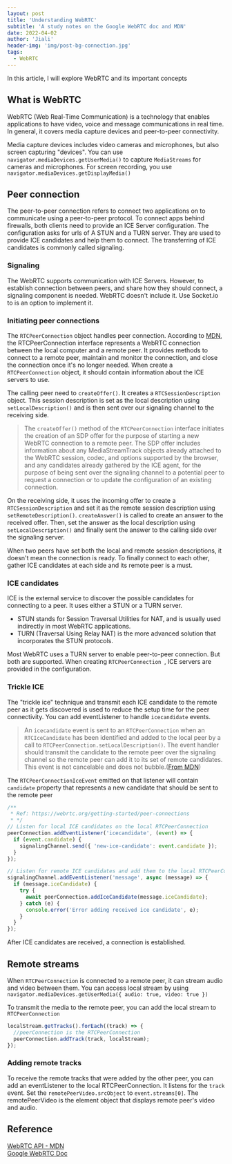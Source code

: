 ```yaml
---
layout: post
title: 'Understanding WebRTC'
subtitle: 'A study notes on the Google WebRTC doc and MDN'
date: 2022-04-02
author: 'Jiali'
header-img: 'img/post-bg-connection.jpg'
tags:
  - WebRTC
---
```


In this article, I will explore WebRTC and its important concepts

## What is WebRTC

WebRTC (Web Real-Time Communication) is a technology that enables applications to have video, voice and message communications in real time. In general, it covers media capture devices and peer-to-peer connectivity.

Media capture devices includes video cameras and microphones, but also screen capturing "devices". You can use `navigator.mediaDevices.getUserMedia()` to capture `MediaStreams` for cameras and microphones. For screen recording, you use `navigator.mediaDevices.getDisplayMedia()`

## Peer connection

The peer-to-peer connection refers to connect two applications on to communicate using a peer-to-peer protocol. To connect apps behind firewalls, both clients need to provide an ICE Server configuration. The configuration asks for urls of A STUN and a TURN server. They are used to provide ICE candidates and help them to connect. The transferring of ICE candidates is commonly called signaling.

### Signaling

The WebRTC supports communication with ICE Servers. However, to establish connection between peers, and share how they should connect, a signaling component is needed. WebRTC doesn't include it. Use Socket.io to is an option to implement it.

### Initiating peer connections

The `RTCPeerConnection` object handles peer connection. According to [MDN](https://developer.mozilla.org/en-US/docs/Web/API/RTCPeerConnection), the RTCPeerConnection interface represents a WebRTC connection between the local computer and a remote peer. It provides methods to connect to a remote peer, maintain and monitor the connection, and close the connection once it's no longer needed. When create a `RTCPeerConnection` object, it should contain information about the ICE servers to use.

The calling peer need to `createOffer()`. It creates a `RTCSessionDescription` object. This session description is set as the local description using `setLocalDescription()` and is then sent over our signaling channel to the receiving side.

> The `createOffer()` method of the `RTCPeerConnection` interface initiates the creation of an SDP offer for the purpose of starting a new WebRTC connection to a remote peer. The SDP offer includes information about any MediaStreamTrack objects already attached to the WebRTC session, codec, and options supported by the browser, and any candidates already gathered by the ICE agent, for the purpose of being sent over the signaling channel to a potential peer to request a connection or to update the configuration of an existing connection.

On the receiving side, it uses the incoming offer to create a `RTCSessionDescription` and set it as the remote session description using `setRemoteDescription()`. `createAnswer()` is called to create an answer to the received offer. Then, set the answer as the local description using `setLocalDescription()` and finally sent the answer to the calling side over the signaling server.

When two peers have set both the local and remote session descriptions, it doesn't mean the connection is ready. To finally connect to each other, gather ICE candidates at each side and its remote peer is a must.

### ICE candidates

ICE is the external service to discover the possible candidates for connecting to a peer. It uses either a STUN or a TURN server.

- STUN stands for Session Traversal Utilities for NAT, and is usually used indirectly in most WebRTC applications.
- TURN (Traversal Using Relay NAT) is the more advanced solution that incorporates the STUN protocols.

Most WebRTC uses a TURN server to enable peer-to-peer connection. But both are supported. When creating `RTCPeerConnection `, ICE servers are provided in the configuration.

### Trickle ICE

The "trickle ice" technique and transmit each ICE candidate to the remote peer as it gets discovered is used to reduce the setup time for the peer connectivity. You can add eventListener to handle `icecandidate` events.

> An `icecandidate` event is sent to an `RTCPeerConnection` when an `RTCIceCandidate` has been identified and added to the local peer by a call to `RTCPeerConnection.setLocalDescription()`. The event handler should transmit the candidate to the remote peer over the signaling channel so the remote peer can add it to its set of remote candidates. This event is not cancelable and does not bubble.([From MDN](https://developer.mozilla.org/en-US/docs/Web/API/RTCPeerConnection/icecandidate_event))

The `RTCPeerConnectionIceEvent` emitted on that listener will contain `candidate` property that represents a new candidate that should be sent to the remote peer

```javascript
/**
 * Ref: https://webrtc.org/getting-started/peer-connections
 * */
// Listen for local ICE candidates on the local RTCPeerConnection
peerConnection.addEventListener('icecandidate', (event) => {
  if (event.candidate) {
    signalingChannel.send({ 'new-ice-candidate': event.candidate });
  }
});

// Listen for remote ICE candidates and add them to the local RTCPeerConnection
signalingChannel.addEventListener('message', async (message) => {
  if (message.iceCandidate) {
    try {
      await peerConnection.addIceCandidate(message.iceCandidate);
    } catch (e) {
      console.error('Error adding received ice candidate', e);
    }
  }
});
```

After ICE candidates are received, a connection is established.

## Remote streams

When `RTCPeerConnection` is connected to a remote peer, it can stream audio and video between them. You can access local stream by using `navigator.mediaDevices.getUserMedia({ audio: true, video: true })`

To transmit the media to the remote peer, you can add the local stream to `RTCPeerConnection`

```javascript
localStream.getTracks().forEach((track) => {
  //peerConnection is the RTCPeerConnection
  peerConnection.addTrack(track, localStream);
});
```

### Adding remote tracks

To receive the remote tracks that were added by the other peer, you can add an eventListener to the local RTCPeerConnection. It listens for the `track` event. Set the `remotePeerVideo.srcObject` to `event.streams[0]`. The remotePeerVideo is the element object that displays remote peer's video and audio.

## Reference

[WebRTC API - MDN](https://developer.mozilla.org/en-US/docs/Web/API/WebRTC_API)  
[Google WebRTC Doc](https://webrtc.org/getting-started/overview)
